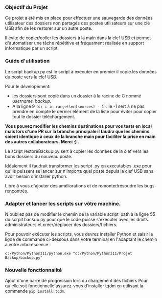 ### Objectif du Projet

Ce projet a été mis en place pour effectuer une sauvegarde des données utilisateur des dossiers non partagés des postes utilisateurs sur une clé USB afin de les restorer sur un autre poste. 

Il évite de copier/coller les dossiers à la main dans la clef  USB et permet d'automatiser une tâche répétitive et fréquament réalisée en support informatique par un script. 

### Guide d'utilisation 

Le script backup.py est le script à executer en premier il copie les données du poste vers la clef USB.

Pour le dévelopement:
 * les dossiers sont copié dans un dossier à la racine de C nommé *username_backup*. 
 * A la ligne 9 ```for i in range(len(sources) - 1)```: le -1 sert à ne pas prendre en compte le dernier élément de la liste pour éviter pour copier tout le dossier téléchargement. 

**Vous pouvez modifier les chemins destinations pour vos tests en local mais lors d'une PR sur la branche principale il faudra que les chemins soient identique à ceux de la branche main pour faciliter la prise en main des autres collaborateurs. Merci :) .**  

Le script restoreBackup.py sert à copier les données de la clef vers les bons dossiers du nouveau poste.

Idéalement il faudrait transformer les script .py en executables .exe pour qu'ils puissent se lancer sur n'importe quel poste depuis la clef USB sans avoir besoin d'installer python. 

Libre à vous d'ajouter des améliorations et de remonter/résoudre les bugs rencontrés. 

### Adapter et lancer les scripts sur vôtre machine. 

N'oubliez pas de modifier le chemin de la variable script_path à la ligne 55 du scrpit backup.py pour que le code puisse s'executer avec les droits administrateurs et créer/déplacer des dossiers/fichiers.

Pour pouvoir exécuter les scripts, vous devrez installer Python et saisir la ligne de commande ci-dessous dans votre terminal en l'adaptant le chemin à votre arborescence :

```
c:/Python/Python311/python.exe "c:/Python/Python311/Projet Backup/backup.py"
```
### Nouvelle fonctionnalité

Ajout d'une barre de progression lors du chargement des fichiers
Pour qu'elle soit fonctionnelle assurez-vous d'installer tqdm en utilisant la commande ```pip install tqdm```. 
